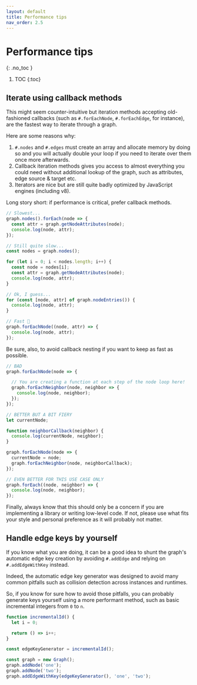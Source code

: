 ```yaml
---
layout: default
title: Performance tips
nav_order: 2.5
---
```


# Performance tips
{: .no_toc }

1. TOC
{:toc}

## Iterate using callback methods

This might seem counter-intuitive but iteration methods accepting old-fashioned callbacks (such as `#.forEachNode`, `#.forEachEdge`, for instance), are the fastest way to iterate through a graph.

Here are some reasons why:

1. `#.nodes` and `#.edges` must create an array and allocate memory by doing so and you will actually double your loop if you need to iterate over them once more afterwards.
2. Callback iteration methods gives you access to almost everything you could need without additional lookup of the graph, such as attributes, edge source & target etc.
3. Iterators are nice but are still quite badly optimized by JavaScript engines (including v8).

Long story short: if performance is critical, prefer callback methods.

```javascript
// Slowest...
graph.nodes().forEach(node => {
  const attr = graph.getNodeAttributes(node);
  console.log(node, attr);
});

// Still quite slow...
const nodes = graph.nodes();

for (let i = 0; i < nodes.length; i++) {
  const node = nodes[i];
  const attr = graph.getNodeAttributes(node);
  console.log(node, attr);
}

// Ok, I guess...
for (const [node, attr] of graph.nodeEntries()) {
  console.log(node, attr);
}

// Fast 🚀
graph.forEachNode((node, attr) => {
  console.log(node, attr);
});
```

Be sure, also, to avoid callback nesting if you want to keep as fast as possible.

```javascript
// BAD
graph.forEachNode(node => {

  // You are creating a function at each step of the node loop here!
  graph.forEachNeighbor(node, neighbor => {
    console.log(node, neighbor);
  });
});

// BETTER BUT A BIT FIERY
let currentNode;

function neighborCallback(neighbor) {
  console.log(currentNode, neighbor);
}

graph.forEachNode(node => {
  currentNode = node;
  graph.forEachNeighbor(node, neighborCallback);
});

// EVEN BETTER FOR THIS USE CASE ONLY
graph.forEach((node, neighbor) => {
  console.log(node, neighbor);
});
```

Finally, always know that this should only be a concern if you are implementing a library or writing low-level code. If not, please use what fits your style and personal preference as it will probably not matter.

## Handle edge keys by yourself

If you know what you are doing, it can be a good idea to shunt the graph's automatic edge key creation by avoiding `#.addEdge` and relying on `#.addEdgeWithKey` instead.

Indeed, the automatic edge key generator was designed to avoid many common pitfalls such as collision detection across instances and runtimes.

So, if you know for sure how to avoid those pitfalls, you can probably generate keys yourself using a more performant method, such as basic incremental integers from `0` to `n`.

```javascript
function incrementalId() {
  let i = 0;

  return () => i++;
}

const edgeKeyGenerator = incrementalId();

const graph = new Graph();
graph.addNode('one');
graph.addNode('two');
graph.addEdgeWithKey(edgeKeyGenerator(), 'one', 'two');
```
